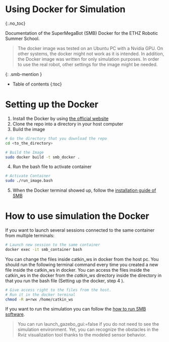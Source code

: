 # Using Docker for Simulation
{:.no_toc} 

Documentation of the SuperMegaBot (SMB) Docker for the ETHZ Robotic Summer School.

>The docker image was tested on an Ubuntu PC with a Nvidia GPU. On other systems, the docker might not work as it is intended. In addition, the Docker image was written for only simulation purposes. In order to use the real robot, other settings for the image might be needed. 

{: .smb-mention }


* Table of contents
{:toc}


# Setting up the Docker
1. Install the Docker by using [the official website](https://docs.docker.com/engine/install/ubuntu/)
2. Clone the repo into a directory in your host computer
3. Build the image

```bash
# Go the directory that you download the repo
cd <to_the_directory>

# Build the Image
sudo docker build -t smb_docker .
```

4. Run the bash file to activate container
```bash
# Activate Container
sudo ./run_image.bash
```

5. When the Docker terminal showed up, follow the [installation guide of SMB](https://ethz-robotx.github.io/SuperMegaBot/core-software/installation_core.html)


# How to use simulation the Docker

If you want to launch several sessions connected to the same container from multiple terminals: 

```bash
# Launch new session to the same container
docker exec -it smb_container bash
```

You can change the files inside catkin_ws in docker from the host pc. You should run the following terminal command every time you created a new file inside the catkin_ws in docker. You can access the files inside the catkin_ws in the docker from the *catkin_ws* directory inside the directory in that you run the bash file (Setting up the docker, step 4 ). 

```bash
# Give access right to the files from the host.
# Run it in the docker terminal 
chmod -R a+rwx /home/catkin_ws
```

If you want to run the simulation you can follow the [how to run SMB software](https://ethz-robotx.github.io/SuperMegaBot/core-software/HowToRunSoftware.html).

> You can run launch_gazebo_gui:=false if you do not need to see the simulation environment. Yet, you can recognize the obstacles in the Rviz visualization tool thanks to the modeled sensor behavior.